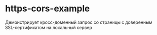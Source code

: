 # https-cors-example
Демонстрирует кросс-доменный запрос со страницы с доверенным SSL-сертификатом на локальный сервер
